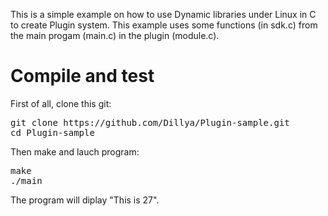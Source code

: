 This is a simple example on how to use Dynamic libraries under Linux in C to create Plugin system.
This example uses some functions (in sdk.c) from the main progam (main.c) in the plugin (module.c).

# Compile and test

First of all, clone this git:

<pre>
git clone https://github.com/Dillya/Plugin-sample.git
cd Plugin-sample
</pre>

Then make and lauch program:

<pre>
make
./main
</pre>

The program will diplay "This is 27".
